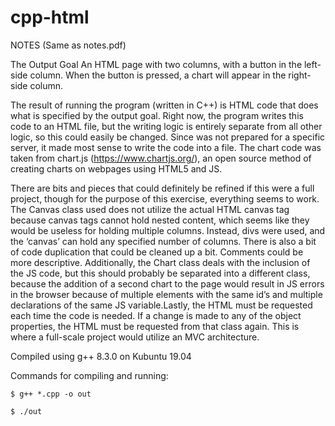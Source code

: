 # cpp-html

NOTES (Same as notes.pdf)

The Output Goal
An HTML page with two columns, with a button in the left-side column. When the button is pressed, a chart will appear in the right-side column.

The result of running the program (written in C++) is HTML code that does what is specified by the output goal.
Right now, the program writes this code to an HTML file, but the writing logic is entirely separate from all other logic, so this could easily be changed. Since was not prepared for a specific server, it made most sense to write the code into a file.
The chart code was taken from chart.js (https://www.chartjs.org/), an open source method of creating charts on webpages using HTML5 and JS. 

There are bits and pieces that could definitely be refined if this were a full project, though for the purpose of this exercise, everything seems to work. The Canvas class used does not utilize the actual HTML canvas tag because canvas tags cannot hold nested content, which seems like they would be useless for holding multiple columns. Instead, divs were used, and the ‘canvas’ can hold any specified number of columns. There is also a bit of code duplication that could be cleaned up a bit. Comments could be more descriptive. Additionally, the Chart class deals with the inclusion of the JS code, but this should probably be separated into a different class, because the addition of a second chart to the page would result in JS errors in the browser because of multiple elements with the same id’s and multiple declarations of the same JS variable.Lastly, the HTML must be requested each time the code is needed. If a change is made to any of the object properties, the HTML must be requested from that class again. This is where a full-scale project would utilize an MVC architecture.

Compiled using g++ 8.3.0 on Kubuntu 19.04

Commands for compiling and running:
	
	$ g++ *.cpp -o out
	
	$ ./out
